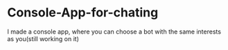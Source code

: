 # Console-App-for-chating
I made a console app, where you can choose a bot with the same interests as you(still working on it)
